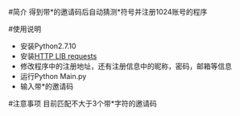 #简介
得到带\*的邀请码后自动猜测\*符号并注册1024账号的程序

#使用说明
* 安装Python2.7.10
* 安装[HTTP LIB requests](http://docs.python-requests.org/en/latest/)
* 修改程序中的注册地址，还有注册信息中的昵称，密码，邮箱等信息
* 运行Python Main.py
* 输入带\*的邀请码

#注意事项
目前匹配不大于3个带\*字符的邀请码
